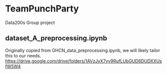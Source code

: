 # TeamPunchParty
Data200s Group project

## dataset_A_preprocessing.ipynb
Originally copied from GHCN_data_preprocessing.ipynb, we will likely tailor this to our needs. 
https://drive.google.com/drive/folders/1AVzJyX7yv9RufLUbGUD6DUDXXUsfW5W4
